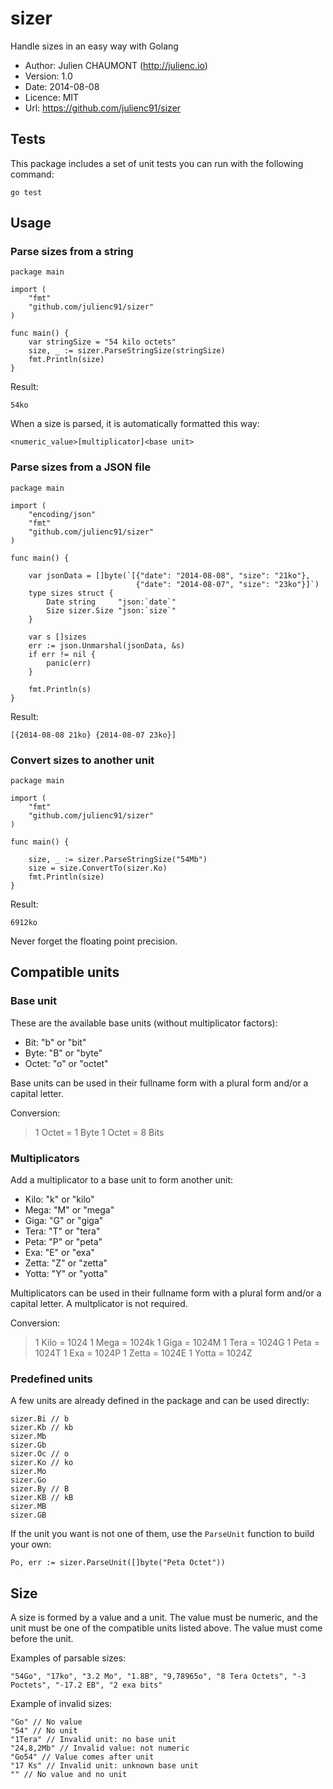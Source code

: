 sizer
=====

Handle sizes in an easy way with Golang

* Author: Julien CHAUMONT (http://julienc.io)
* Version: 1.0
* Date: 2014-08-08
* Licence: MIT
* Url: https://github.com/julienc91/sizer

## Tests

This package includes a set of unit tests you can run with the following command:

    go test
    
## Usage

### Parse sizes from a string

```golang
package main

import (
    "fmt"
    "github.com/julienc91/sizer"
)

func main() {
    var stringSize = "54 kilo octets"
    size, _ := sizer.ParseStringSize(stringSize)
    fmt.Println(size)    
}
```
    
Result:

    54ko
    
When a size is parsed, it is automatically formatted this way:

    <numeric_value>[multiplicator]<base unit>

### Parse sizes from a JSON file
    
```golang
package main

import (
    "encoding/json"
    "fmt"
    "github.com/julienc91/sizer"
)

func main() {

    var jsonData = []byte(`[{"date": "2014-08-08", "size": "21ko"},
                            {"date": "2014-08-07", "size": "23ko"}]`)
    type sizes struct {
        Date string     "json:`date`"
        Size sizer.Size "json:`size`"
    }

    var s []sizes
    err := json.Unmarshal(jsonData, &s)
    if err != nil {
        panic(err)
    }

    fmt.Println(s)
}
```
    
Result:

    [{2014-08-08 21ko} {2014-08-07 23ko}]

### Convert sizes to another unit

```golang
package main

import (
    "fmt"
    "github.com/julienc91/sizer"
)

func main() {

    size, _ := sizer.ParseStringSize("54Mb")
    size = size.ConvertTo(sizer.Ko)
    fmt.Println(size)
}
```

Result:

    6912ko
    
Never forget the floating point precision.

## Compatible units

### Base unit

These are the available base units (without multiplicator factors):

* Bit: "b" or "bit"
* Byte: "B" or "byte"
* Octet: "o" or "octet"

Base units can be used in their fullname form with a plural form and/or a capital letter.

Conversion:

> 1 Octet = 1 Byte
> 1 Octet = 8 Bits

### Multiplicators

Add a multiplicator to a base unit to form another unit:

* Kilo: "k" or "kilo"
* Mega: "M" or "mega"
* Giga: "G" or "giga"
* Tera: "T" or "tera"
* Peta: "P" or "peta"
* Exa: "E" or "exa"
* Zetta: "Z" or "zetta"
* Yotta: "Y" or "yotta"

Multiplicators can be used in their fullname form with a plural form and/or a capital letter. A multplicator is not required.

Conversion:

> 1 Kilo  = 1024
> 1 Mega  = 1024k
> 1 Giga  = 1024M
> 1 Tera  = 1024G
> 1 Peta  = 1024T
> 1 Exa   = 1024P
> 1 Zetta = 1024E
> 1 Yotta = 1024Z

### Predefined units

A few units are already defined in the package and can be used directly:

    sizer.Bi // b
    sizer.Kb // kb
    sizer.Mb
    sizer.Gb
    sizer.Oc // o
    sizer.Ko // ko
    sizer.Mo
    sizer.Go
    sizer.By // B
    sizer.KB // kB
    sizer.MB
    sizer.GB

If the unit you want is not one of them, use the `ParseUnit` function to build your own:

    Po, err := sizer.ParseUnit([]byte("Peta Octet"))


## Size

A size is formed by a value and a unit. The value must be numeric, and the unit must be one of the compatible units listed above. The value must come before the unit.

Examples of parsable sizes:

    "54Go", "17ko", "3.2 Mo", "1.8B", "9,78965o", "8 Tera Octets", "-3 Poctets", "-17.2 EB", "2 exa bits"
    
Example of invalid sizes:

    "Go" // No value
    "54" // No unit
    "1Tera" // Invalid unit: no base unit
    "24,8,2Mb" // Invalid value: not numeric
    "Go54" // Value comes after unit
    "17 Ks" // Invalid unit: unknown base unit
    "" // No value and no unit
